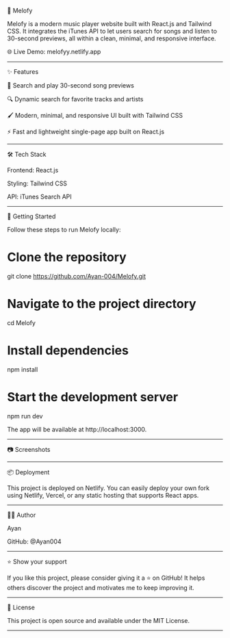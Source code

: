 📀 Melofy

Melofy is a modern music player website built with React.js and Tailwind CSS.
It integrates the iTunes API to let users search for songs and listen to 30-second previews, all within a clean, minimal, and responsive interface.

🌐 Live Demo: melofyy.netlify.app

 <!-- Replace with actual screenshot link if you upload one -->


---

✨ Features

🎵 Search and play 30-second song previews

🔍 Dynamic search for favorite tracks and artists

🖌️ Modern, minimal, and responsive UI built with Tailwind CSS

⚡ Fast and lightweight single-page app built on React.js



---

🛠 Tech Stack

Frontend: React.js

Styling: Tailwind CSS

API: iTunes Search API



---

🚀 Getting Started

Follow these steps to run Melofy locally:

# Clone the repository
git clone https://github.com/Ayan-004/Melofy.git

# Navigate to the project directory
cd Melofy

# Install dependencies
npm install

# Start the development server
npm run dev

The app will be available at http://localhost:3000.


---

📷 Screenshots

<!-- If you add screenshots to your repo, add them like this: --> 


---

📦 Deployment

This project is deployed on Netlify.
You can easily deploy your own fork using Netlify, Vercel, or any static hosting that supports React apps.


---

🙋‍♂️ Author

Ayan

GitHub: @Ayan004



---

⭐️ Show your support

If you like this project, please consider giving it a ⭐️ on GitHub!
It helps others discover the project and motivates me to keep improving it.


---

📄 License

This project is open source and available under the MIT License.


---
